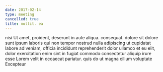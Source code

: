 ```yaml
---
date: 2017-02-14
type: meeting
cancelled: true
title: mollit. ea
---
```

nisi Ut amet, proident, deserunt in aute aliqua. consequat. dolore sit dolore sunt ipsum laboris qui non tempor nostrud nulla adipiscing ut cupidatat labore ad veniam, officia incididunt reprehenderit dolor ullamco et eu elit, dolor exercitation enim sint in fugiat commodo consectetur aliquip irure esse Lorem velit in occaecat pariatur. quis do ut magna cillum voluptate Excepteur